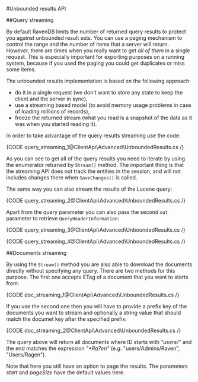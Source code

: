 ﻿#Unbounded results API

##Query streaming

By default RavenDB limits the number of returned query results to protect you against unbounded result sets. You can use a paging
mechanism to control the range and the number of items that a server will return. However, there are times when you really want to
get _all of them_ in a single request. This is especially important for exporting purposes on a running system, because if you
used the paging you could get duplicates or miss some items.

The unbounded results implementation is based on the following approach:

* do it in a single request (we don't want to store any state to keep the client and the server in sync),
* use a streaming based model (to avoid memory usage problems in case of loading millions of records),
* freeze the returned stream (what you read is a snapshot of the data as it was when you started reading it).

In order to take advantage of the query results streaming use the code:

{CODE query_streaming_1@ClientApi\Advanced\UnboundedResults.cs /}

As you can see to get all of the query results you need to iterate by using the enumerator returned by `Stream()` method. The important
thing is that the streaming API does not track the entities in the session, and will not includes changes there when `SaveChanges()`
is called.

The same way you can also stream the results of the Lucene query:

{CODE query_streaming_2@ClientApi\Advanced\UnboundedResults.cs /}

Apart from the query parameter you can also pass the second `out` parameter to retrieve `QueryHeaderInformation`:

{CODE query_streaming_3@ClientApi\Advanced\UnboundedResults.cs /}

{CODE query_streaming_4@ClientApi\Advanced\UnboundedResults.cs /}

##Documents streaming

By using the `Stream()` method you are also able to download the documents directly without specifying any query. There are two methods for this purpose.
The first one accepts ETag of a document that you want to starts from:

{CODE doc_streaming_1@ClientApi\Advanced\UnboundedResults.cs /}

If you use the second one then you will have to provide a prefix key of the documents you want to stream and optionally a string value that
should match the documet key after the specified prefix:

{CODE doc_streaming_2@ClientApi\Advanced\UnboundedResults.cs /}

The query above will return all documents where ID starts with _"users/"_ and the end matches the expression _"*Ra?en"_ (e.g. "users/Admins/Raven", "Users/Ragen").

Note that here you still have an option to page the results. The parameters _start_ and _pageSize_ have the default values here.